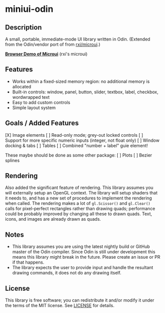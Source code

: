 # miniui-odin

## Description
A small, portable, immediate-mode UI library written in Odin. (Extended from the Odin/vendor port of from [rxi/microui](https://github.com/rxi/microui).)


[**Browser Demo of Microui**](https://floooh.github.io/sokol-html5/sgl-microui-sapp.html) (rxi's microui)

## Features
* Works within a fixed-sized memory region: no additional memory is
  allocated
* Built-in controls: window, panel, button, slider, textbox, label,
  checkbox, wordwrapped text
* Easy to add custom controls
* Simple layout system

## Goals / Added Features
[X] Image elements
[ ] Read-only mode; grey-out locked controls
[ ] Support for more specific numeric inputs (integer, not float only)
[ ] Window docking & tabs
[ ] Tables
[ ] Combined "number + label" guie element!

These maybe should be done as some other package:
[ ] Plots
[ ] Bezier splines


## Rendering
Also added the significant feature of rendering. This library assumes you will externally setup an OpenGL context. The library will setup shaders that it needs to, and has a new set of procedures to implement the rendering when called. The rendering makes a lot of `gl.Scissor()` and `gl.Clear()` calls for pixel-perfect rectangles rather than drawing quads; performance could be probably improved by changing all these to drawn quads. Text, icons, and images are already drawn as quads.

## Notes
* This library assumes you are using the latest nightly build or GitHub master of the Odin compiler. Since Odin is still under development this means this library might break in the future. Please create an issue or PR if that happens. 
* The library expects the user to provide input and handle the resultant
  drawing commands, it does not do any drawing itself.

## License
This library is free software; you can redistribute it and/or modify it
under the terms of the MIT license. See [LICENSE](LICENSE) for details.

